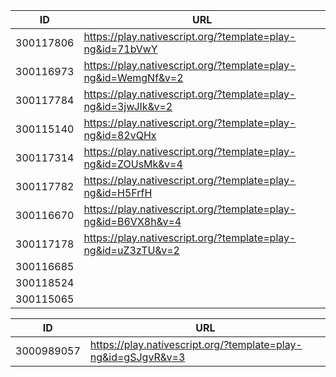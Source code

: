 


| ID         | URL |
|------------|-----|
| 300117806 |https://play.nativescript.org/?template=play-ng&id=71bVwY|
| 300116973  | https://play.nativescript.org/?template=play-ng&id=WemgNf&v=2    |
| 300117784  | https://play.nativescript.org/?template=play-ng&id=3jwJIk&v=2    |
|  300115140 | https://play.nativescript.org/?template=play-ng&id=82vQHx
| 300117314  |  https://play.nativescript.org/?template=play-ng&id=ZOUsMk&v=4   |
| 300117782  |https://play.nativescript.org/?template=play-ng&id=H5FrfH         | 
| 300116670  |https://play.nativescript.org/?template=play-ng&id=B6VX8h&v=4     |
| 300117178  |https://play.nativescript.org/?template=play-ng&id=uZ3zTU&v=2     |
| 300116685  | |  
| 300118524  | |
| 300115065  | |


| ID         | URL |
|------------|-----|
| 3000989057 | https://play.nativescript.org/?template=play-ng&id=gSJgvR&v=3    | 
